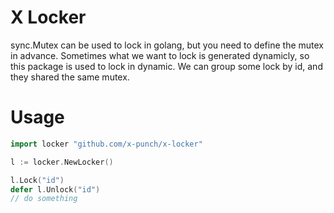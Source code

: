 # X Locker
sync.Mutex can be used to lock in golang, but you need to define the mutex in advance.
Sometimes what we want to lock is generated dynamicly, so this package is used to lock in dynamic.
We can group some lock by id, and they shared the same mutex.

# Usage
```go
import locker "github.com/x-punch/x-locker"
```
```go
l := locker.NewLocker()
```
```go
l.Lock("id")
defer l.Unlock("id")
// do something
```
